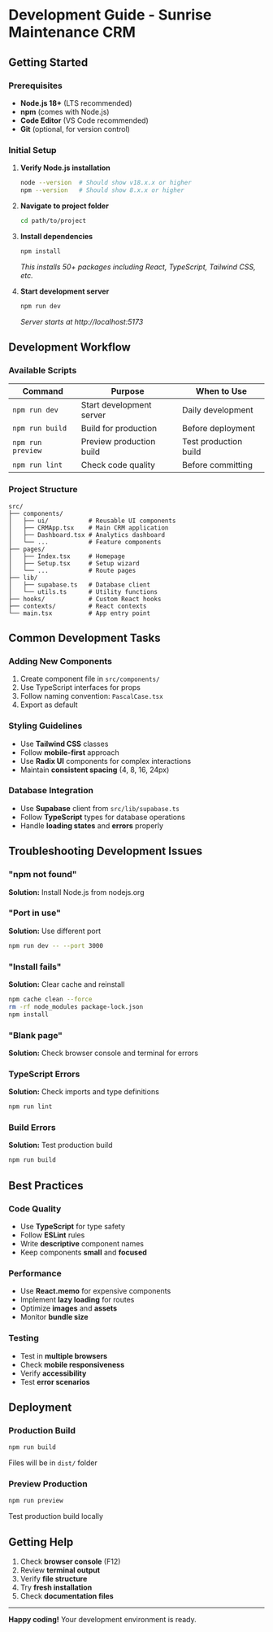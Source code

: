 # Development Guide - Sunrise Maintenance CRM

## Getting Started

### Prerequisites
- **Node.js 18+** (LTS recommended)
- **npm** (comes with Node.js)
- **Code Editor** (VS Code recommended)
- **Git** (optional, for version control)

### Initial Setup

1. **Verify Node.js installation**
   ```bash
   node --version  # Should show v18.x.x or higher
   npm --version   # Should show 8.x.x or higher
   ```

2. **Navigate to project folder**
   ```bash
   cd path/to/project
   ```

3. **Install dependencies**
   ```bash
   npm install
   ```
   *This installs 50+ packages including React, TypeScript, Tailwind CSS, etc.*

4. **Start development server**
   ```bash
   npm run dev
   ```
   *Server starts at http://localhost:5173*

## Development Workflow

### Available Scripts

| Command | Purpose | When to Use |
|---------|---------|-------------|
| `npm run dev` | Start development server | Daily development |
| `npm run build` | Build for production | Before deployment |
| `npm run preview` | Preview production build | Test production build |
| `npm run lint` | Check code quality | Before committing |

### Project Structure

```
src/
├── components/
│   ├── ui/           # Reusable UI components
│   ├── CRMApp.tsx    # Main CRM application
│   ├── Dashboard.tsx # Analytics dashboard
│   └── ...           # Feature components
├── pages/
│   ├── Index.tsx     # Homepage
│   ├── Setup.tsx     # Setup wizard
│   └── ...           # Route pages
├── lib/
│   ├── supabase.ts   # Database client
│   └── utils.ts      # Utility functions
├── hooks/            # Custom React hooks
├── contexts/         # React contexts
└── main.tsx          # App entry point
```

## Common Development Tasks

### Adding New Components

1. Create component file in `src/components/`
2. Use TypeScript interfaces for props
3. Follow naming convention: `PascalCase.tsx`
4. Export as default

### Styling Guidelines

- Use **Tailwind CSS** classes
- Follow **mobile-first** approach
- Use **Radix UI** components for complex interactions
- Maintain **consistent spacing** (4, 8, 16, 24px)

### Database Integration

- Use **Supabase** client from `src/lib/supabase.ts`
- Follow **TypeScript** types for database operations
- Handle **loading states** and **errors** properly

## Troubleshooting Development Issues

### "npm not found"
**Solution:** Install Node.js from nodejs.org

### "Port in use"
**Solution:** Use different port
```bash
npm run dev -- --port 3000
```

### "Install fails"
**Solution:** Clear cache and reinstall
```bash
npm cache clean --force
rm -rf node_modules package-lock.json
npm install
```

### "Blank page"
**Solution:** Check browser console and terminal for errors

### TypeScript Errors
**Solution:** Check imports and type definitions
```bash
npm run lint
```

### Build Errors
**Solution:** Test production build
```bash
npm run build
```

## Best Practices

### Code Quality
- Use **TypeScript** for type safety
- Follow **ESLint** rules
- Write **descriptive** component names
- Keep components **small** and **focused**

### Performance
- Use **React.memo** for expensive components
- Implement **lazy loading** for routes
- Optimize **images** and **assets**
- Monitor **bundle size**

### Testing
- Test in **multiple browsers**
- Check **mobile responsiveness**
- Verify **accessibility**
- Test **error scenarios**

## Deployment

### Production Build
```bash
npm run build
```
Files will be in `dist/` folder

### Preview Production
```bash
npm run preview
```
Test production build locally

## Getting Help

1. Check **browser console** (F12)
2. Review **terminal output**
3. Verify **file structure**
4. Try **fresh installation**
5. Check **documentation files**

---

**Happy coding!** Your development environment is ready.